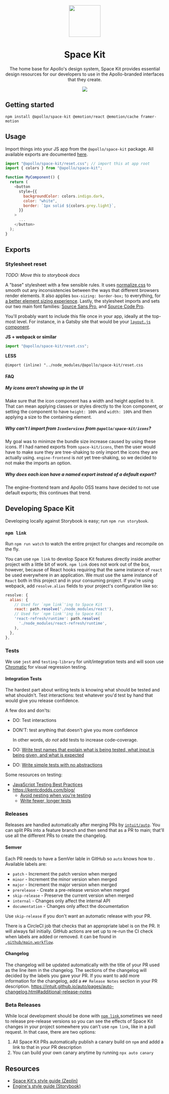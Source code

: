 <div align="center">
  <img height="100" src="https://i.imgur.com/YPhoQOA.png">
  <h1 align="center">Space Kit</h1>
  <p>The home base for Apollo's design system, Space Kit provides essential design resources for our developers to use in the Apollo-branded interfaces that they create.</p>
  <a href="https://www.npmjs.com/package/@apollo/space-kit" title="@apollo/space-kit npm page">
    <img src="https://img.shields.io/npm/v/@apollo/space-kit.svg">
  </a>
</div>

## Getting started

```shell
npm install @apollo/space-kit @emotion/react @emotion/cache framer-motion
```

## Usage

Import things into your JS app from the `@apollo/space-kit` package. All available exports are documented [here](#exports).

```js
import "@apollo/space-kit/reset.css"; // import this at app root
import { colors } from "@apollo/space-kit";

function MyComponent() {
  return (
    <button
      style={{
        backgroundColor: colors.indigo.dark,
        color: "white",
        border: `1px solid ${colors.grey.light}`,
      }}
    >
      ...
    </button>
  );
}
```

## Exports

### Stylesheet reset

_TODO: Move this to storybook docs_

A "base" stylesheet with a few sensible rules. It uses [normalize.css](https://necolas.github.io/normalize.css/) to smooth out any inconsistencies between the ways that different browsers render elements. It also applies `box-sizing: border-box;` to everything, for [a better element sizing experience](https://www.paulirish.com/2012/box-sizing-border-box-ftw/). Lastly, the stylesheet imports and sets our two main font families: [Source Sans Pro](https://fonts.google.com/specimen/Source+Sans+Pro), and [Source Code Pro](https://fonts.google.com/specimen/Source+Code+Pro).

You'll probably want to include this file once in your app, ideally at the top-most level. For instance, in a Gatsby site that would be your [`layout.js` component](https://www.gatsbyjs.org/docs/layout-components/).

**JS + webpack or similar**

```js
import "@apollo/space-kit/reset.css";
```

**LESS**

```less
@import (inline) "../node_modules/@apollo/space-kit/reset.css
```



#### FAQ

##### My icons aren't showing up in the UI

Make sure that the icon component has a width and height applied to it. That can mean applying classes or styles directly to the Icon component, or setting the component to have `height: 100%` and `width: 100%` and then applying a size to the containing element.

##### Why can't I import from `IconServices` from `@apollo/space-kit/icons`?

My goal was to minimze the bundle size increase caused by using these icons. If I had named exports from `space-kit/icons`, then the user would have to make sure they are tree-shaking to only import the icons they are actually using. `engine-frontend` is _not_ yet tree-shaking, so we decided to not make the imports an option.

##### Why does each icon have a named export instead of a default export?

The engine-frontend team and Apollo OSS teams have decided to not use default exports; this continues that trend.

## Developing Space Kit

Developing locally against Storybook is easy; run `npm run storybook`.

### `npm link`

Run `npm run watch` to watch the entire project for changes and recompile on the fly.

You can use `npm link` to develop Space Kit features directly inside another project with a little bit of work. `npm link` does not work out of the box, however, because of React hooks requiring that the same instance of `react` be used everywhere in an application. We must use the same instance of `React` both in this project and in your consuming project. If you're using webpack, add `resolve.alias` fields to your project's configuration like so:

```js
resolve: {
  alias: {
    // Used for `npm link`'ing to Space Kit
    react: path.resolve('./node_modules/react'),
    // Used for `npm link`'ing to Space Kit
    'react-refresh/runtime': path.resolve(
      './node_modules/react-refresh/runtime',
    ),
  },
},
```

### Tests

We use `jest` and `testing-library` for unit/integration tests and will soon use [Chromatic](https://www.chromaticqa.com/) for visual regression testing.

#### Integration Tests

The hardest part about writing tests is knowing what should be tested and what shouldn't. Test interactions: test whatever you'd  test by hand that would give you release confidence.

A few dos and don'ts:

- DO: Test interactions
- DON'T: test anything that doesn't give you more confidence

    In other words, _do not_ add tests to increase code-coverage.

- DO: [Write test names that explain what is being tested, what input is being given, and what is expected](https://github.com/goldbergyoni/javascript-testing-best-practices#-%EF%B8%8F-11-include-3-parts-in-each-test-name)
- DO: [Write simple tests with no abstractions](https://github.com/goldbergyoni/javascript-testing-best-practices#%EF%B8%8F-0-the-golden-rule-design-for-lean-testing)

Some resources on testing:

- [JavaScript Testing Best Practices](https://github.com/goldbergyoni/javascript-testing-best-practices)
- https://kentcdodds.com/blog/
    - [Avoid nesting when you're testing](https://kentcdodds.com/blog/avoid-nesting-when-youre-testing)
    - [Write fewer, longer tests](https://kentcdodds.com/blog/write-fewer-longer-tests)

### Releases

Releases are handled automatically after merging PRs by [`intuit/auto`](https://github.com/intuit/auto). You can split PRs into a feature branch and then send that as a PR to main; that'll use all the different PRs to create the changelog.

#### Semver

Each PR needs to have a SemVer lable in GitHub so `auto` knows how to . Available labels are:

* `patch` - Increment the patch version when merged
* `minor` - Increment the minor version when merged
* `major` - Increment the major version when merged
* `prerelease` - Create a pre-release version when merged
* `skip-release` - Preserve the current version when merged
* `internal` - Changes only affect the internal API
* `documentation` - Changes only affect the documentation

Use `skip-release` if you don't want an automatic release with your PR.

There is a CircleCI job that checks that an appropriate label is on the PR. It will always fail initially. GitHub actions are set up to re-run the CI check when labels are added or removed. it can be found in [`.github/main.workflow`](./.github/main.workflow).

#### Changelog

The changelog will be updated automatically with the title of your PR used as the line item in the changelog. The sections of the changelog will decided by the labels you gave your PR. If you want to add more information for the changelog, add a `## Release Notes` section in your PR description. https://intuit.github.io/auto/pages/auto-changelog.html#additional-release-notes

### Beta Releases

While local development should be done with [`npm link`](https://docs.npmjs.com/cli/link),sometimes we need to release pre-release versions so you can see the effects of Space Kit changes in your project somewhere you can't use `npm link`, like in a pull request. In that case, there are two options:

1. All Space Kit PRs automatically publish a canary build on `npm` and addd a link to that in your PR description
2. You can build your own canary anytime by running `npx auto canary`

## Resources

- [Space Kit's style guide (Zeplin)](https://app.zeplin.io/project/5c7dcb5ab4e654bca8cde54d/screen/5cd0c46bce9a42346c709328)
- [Engine's style guide (Storybook)](https://storybook.apollographql.com)
